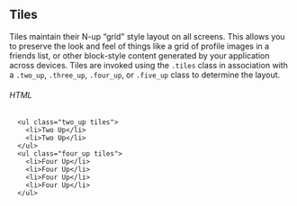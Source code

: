 ## Tiles
Tiles maintain their N-up “grid" style layout on all screens. This allows you to preserve the look and feel of things like a grid of profile images in a friends list, or other block-style content generated by your application across devices. Tiles are invoked using the `.tiles` class in association with a `.two_up`, `.three_up`, `.four_up`, or `.five_up` class to determine the layout.

###### HTML

```
  <ul class="two_up tiles">
    <li>Two Up</li>
    <li>Two Up</li>
  </ul>
  <ul class="four_up tiles">
    <li>Four Up</li>
    <li>Four Up</li>
    <li>Four Up</li>
    <li>Four Up</li>
  </ul>
```